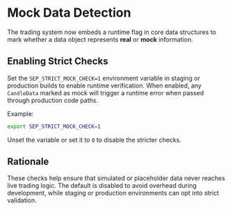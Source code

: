 # Mock Data Detection

The trading system now embeds a runtime flag in core data structures to mark whether a data object represents **real** or **mock** information.

## Enabling Strict Checks

Set the `SEP_STRICT_MOCK_CHECK=1` environment variable in staging or production builds to enable runtime verification. When enabled, any `CandleData` marked as mock will trigger a runtime error when passed through production code paths.

Example:

```bash
export SEP_STRICT_MOCK_CHECK=1
```

Unset the variable or set it to `0` to disable the stricter checks.

## Rationale

These checks help ensure that simulated or placeholder data never reaches live trading logic. The default is disabled to avoid overhead during development, while staging or production environments can opt into strict validation.

